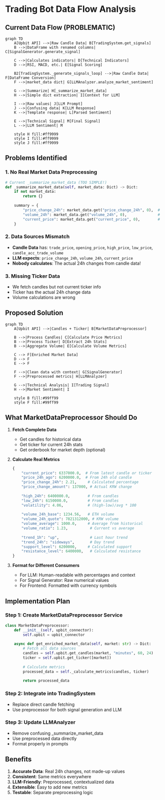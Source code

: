 # Trading Bot Data Flow Analysis

## Current Data Flow (PROBLEMATIC)

```mermaid
graph TD
    A[Upbit API] -->|Raw Candle Data| B[TradingSystem.get_signals]
    B -->|DataFrame with renamed columns| C[SignalGenerator.generate_signal]
    
    C -->|Calculates indicators| D[Technical Indicators]
    D -->|RSI, MACD, etc.| E[Signal Scoring]
    
    B2[TradingSystem._generate_signals_loop] -->|Raw Candle Data| F[DataFrame Conversion]
    F -->|market_data dict| G[LLMAnalyzer.analyze_market_sentiment]
    
    G -->|Summarize| H[_summarize_market_data]
    H -->|Simple dict extraction| I[Context for LLM]
    
    I -->|Raw values| J[LLM Prompt]
    J -->|Confusing data| K[LLM Response]
    K -->|Template response| L[Parsed Sentiment]
    
    E -->|Technical Signal| M[Final Signal]
    L -->|LLM Sentiment| M
    
    style H fill:#ff9999
    style I fill:#ff9999
    style J fill:#ff9999
```

## Problems Identified

### 1. **No Real Market Data Preprocessing**
```python
# Current _summarize_market_data (TOO SIMPLE!)
def _summarize_market_data(self, market_data: Dict) -> Dict:
    if not market_data:
        return {}
    
    summary = {
        "price_change_24h": market_data.get("price_change_24h", 0),  # Where does this come from?
        "volume_24h": market_data.get("volume_24h", 0),              # Not calculated!
        "current_price": market_data.get("current_price", 0),        # Not from candles!
    }
```

### 2. **Data Sources Mismatch**
- **Candle Data** has: `trade_price`, `opening_price`, `high_price`, `low_price`, `candle_acc_trade_volume`
- **LLM expects**: `price_change_24h`, `volume_24h`, `current_price`
- **Nobody calculates**: The actual 24h changes from candle data!

### 3. **Missing Ticker Data**
- We fetch candles but not current ticker info
- Ticker has the actual 24h change data
- Volume calculations are wrong

## Proposed Solution

```mermaid
graph TD
    A[Upbit API] -->|Candles + Ticker| B[MarketDataPreprocessor]
    
    B -->|Process Candles| C[Calculate Price Metrics]
    B -->|Process Ticker| D[Extract 24h Stats]
    B -->|Aggregate Volume| E[Calculate Volume Metrics]
    
    C --> F[Enriched Market Data]
    D --> F
    E --> F
    
    F -->|Clean data with context| G[SignalGenerator]
    F -->|Preprocessed metrics| H[LLMAnalyzer]
    
    G -->|Technical Analysis| I[Trading Signal]
    H -->|Market Sentiment| I
    
    style B fill:#99ff99
    style F fill:#99ff99
```

## What MarketDataPreprocessor Should Do

1. **Fetch Complete Data**
   - Get candles for historical data
   - Get ticker for current 24h stats
   - Get orderbook for market depth (optional)

2. **Calculate Real Metrics**
   ```python
   {
       "current_price": 6337000.0,  # From latest candle or ticker
       "price_24h_ago": 6200000.0,  # From 24h old candle
       "price_change_24h": 2.21,     # Calculated percentage
       "price_change_amount": 137000, # Actual KRW change
       
       "high_24h": 6400000.0,        # From candles
       "low_24h": 6150000.0,         # From candles
       "volatility": 4.06,           # (high-low)/avg * 100
       
       "volume_24h_base": 1234.56,   # ETH volume
       "volume_24h_quote": 7821312000, # KRW volume
       "volume_average": 1000.0,     # Average from historical
       "volume_ratio": 1.23,          # Current vs average
       
       "trend_1h": "up",              # Last hour trend
       "trend_24h": "sideways",       # Day trend
       "support_level": 6200000,     # Calculated support
       "resistance_level": 6400000,   # Calculated resistance
   }
   ```

3. **Format for Different Consumers**
   - For LLM: Human-readable with percentages and context
   - For Signal Generator: Raw numerical values
   - For Frontend: Formatted with currency symbols

## Implementation Plan

### Step 1: Create MarketDataPreprocessor Service
```python
class MarketDataPreprocessor:
    def __init__(self, upbit_connector):
        self.upbit = upbit_connector
    
    async def get_enriched_market_data(self, market: str) -> Dict:
        # Fetch all data sources
        candles = self.upbit.get_candles(market, "minutes", 60, 24)
        ticker = self.upbit.get_ticker([market])
        
        # Calculate metrics
        processed_data = self._calculate_metrics(candles, ticker)
        
        return processed_data
```

### Step 2: Integrate into TradingSystem
- Replace direct candle fetching
- Use preprocessor for both signal generation and LLM

### Step 3: Update LLMAnalyzer
- Remove confusing _summarize_market_data
- Use preprocessed data directly
- Format properly in prompts

## Benefits

1. **Accurate Data**: Real 24h changes, not made-up values
2. **Consistent**: Same metrics everywhere
3. **LLM-Friendly**: Preprocessed, contextualized data
4. **Extensible**: Easy to add new metrics
5. **Testable**: Separate preprocessing logic